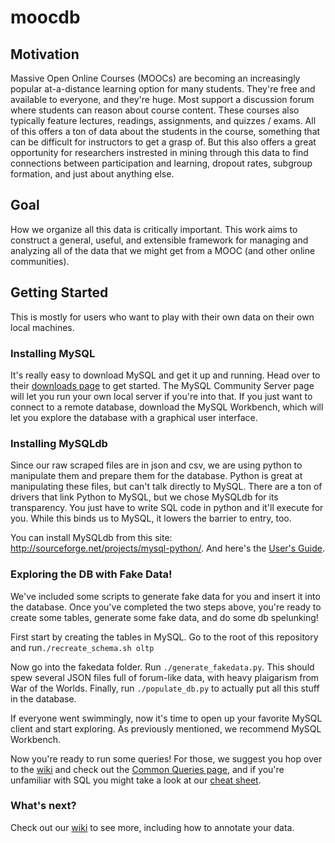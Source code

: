# moocdb

## Motivation
Massive Open Online Courses (MOOCs) are becoming an increasingly popular at-a-distance learning option for many students. They're free and available to everyone, and they're huge. Most support a discussion forum where students can reason about course content. These courses also typically feature lectures, readings, assignments, and quizzes / exams. All of this offers a ton of data about the students in the course, something that can be difficult for instructors to get a grasp of. But this also offers a great opportunity for researchers instrested in mining through this data to find connections between participation and learning, dropout rates, subgroup formation, and just about anything else. 

## Goal
How we organize all this data is critically important. This work aims to construct a general, useful, and extensible framework for managing and analyzing all of the data that we might get from a MOOC (and other online communities).

## Getting Started

This is mostly for users who want to play with their own data on their own local machines. 

### Installing MySQL

It's really easy to download MySQL and get it up and running. Head over to their [downloads page](http://dev.mysql.com/downloads/) to get started. The MySQL Community Server page will let you run your own local server if you're into that. If you just want to connect to a remote database, download the MySQL Workbench, which will let you explore the database with a graphical user interface.

### Installing MySQLdb

Since our raw scraped files are in json and csv, we are using python to manipulate them and prepare them for the database. Python is great at manipulating these files, but can't talk directly to MySQL. There are a ton of drivers that link Python to MySQL, but we chose MySQLdb for its transparency. You just have to write SQL code in python and it'll execute for you. While this binds us to MySQL, it lowers the barrier to entry, too. 

You can install MySQLdb from this site: <http://sourceforge.net/projects/mysql-python/>. And here's the [User's Guide](http://mysql-python.sourceforge.net/MySQLdb.html).

### Exploring the DB with Fake Data!

We've included some scripts to generate fake data for you and insert it into the database. Once you've completed the two steps above, you're ready to create some tables, generate some fake data, and do some db spelunking!

First start by creating the tables in MySQL. Go to the root of this repository and run`./recreate_schema.sh oltp`

Now go into the fakedata folder. Run `./generate_fakedata.py`. This should spew several JSON files full of forum-like data, with heavy plaigarism from War of the Worlds. Finally, run `./populate_db.py` to actually put all this stuff in the database.

If everyone went swimmingly, now it's time to open up your favorite MySQL client and start exploring. As previously mentioned, we recommend MySQL Workbench.

Now you're ready to run some queries! For those, we suggest you hop over to the [wiki](https://github.com/ryanaustincarlson/moocdb/wiki) and check out the [Common Queries page](https://github.com/ryanaustincarlson/moocdb/wiki/common-queries), and if you're unfamiliar with SQL you might take a look at our [cheat sheet](https://github.com/ryanaustincarlson/moocdb/wiki/MySQL-Cheat-Sheet).

### What's next?

Check out our [wiki](https://github.com/ryanaustincarlson/moocdb/wiki) to see more, including how to annotate your data.
